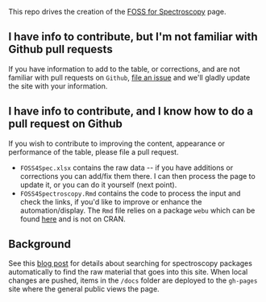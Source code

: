 This repo drives the creation of the [FOSS for Spectroscopy](https://bryanhanson.github.io/FOSS4Spectroscopy/) page.

## I have info to contribute, but I'm not familiar with Github pull requests

If you have information to add to the table, or corrections, and are not familiar with pull requests on `Github`, [file an issue](https://github.com/bryanhanson/FOSS4Spectroscopy/issues) and we'll gladly update the site with your information.

## I have info to contribute, and I know how to do a pull request on Github

If you wish to contribute to improving the content, appearance or performance of the table, please file a pull request.

* `FOSS4Spec.xlsx` contains the raw data -- if you have additions or corrections you can add/fix them there. I can then process the page to update it, or you can do it yourself (next point).
* `FOSS4Spectroscopy.Rmd` contains the code to process the input and check the links, if you'd like to improve or enhance the automation/display.  The `Rmd` file relies on a package `webu` which can be found [here](https://github.com/bryanhanson/webu) and is not on CRAN.

## Background

See this [blog post](https://chemospec.org/posts/2021-04-19-Search-GH-Topics/2021-04-19-Search-GH-Topics.html) for details about searching for spectroscopy packages automatically to find the raw material that goes into this site. When local changes are pushed, items in the `/docs` folder are deployed to the `gh-pages` site where the general public views the page.  

